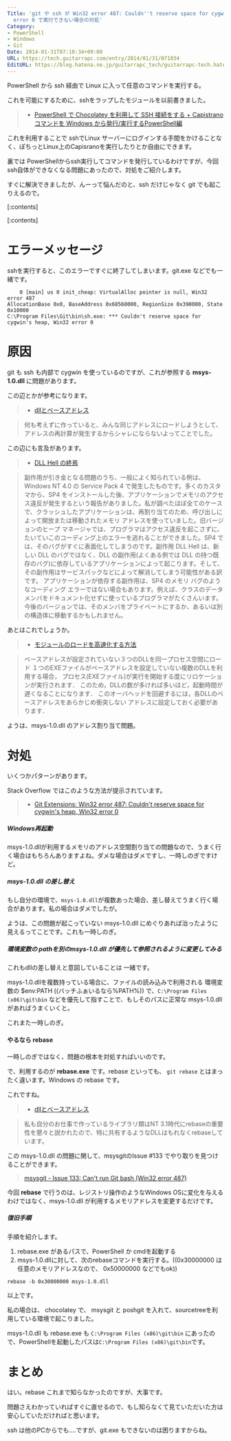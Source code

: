 ```yaml
---
Title: 'git や ssh が Win32 error 487: Couldn''t reserve space for cygwin''s heap, Win32
  error 0 で実行できない場合の対処'
Category:
- PowerShell
- Windows
- Git
Date: 2014-01-31T07:10:34+09:00
URL: https://tech.guitarrapc.com/entry/2014/01/31/071034
EditURL: https://blog.hatena.ne.jp/guitarrapc_tech/guitarrapc-tech.hatenablog.com/atom/entry/12921228815717581552
---
```


PowerShell から ssh 経由で Linux に入って任意のコマンドを実行する。

これを可能にするために、sshをラップしたモジュールを以前書きました。

> - [PowerShell で Chocolatey を利用して SSH 接続をする + Capistrano コマンドを Windows から発行/実行するPowerShell編](http://tech.guitarrapc.com/entry/2013/08/08/010839)

これを利用することで sshでLinux サーバーにログインする手間をかけることなく、ぽちっとLinux上のCapisranoを実行したりとか自由にできます。

裏では PowerShellからssh実行してコマンドを発行しているわけですが、今回ssh自体ができなくなる問題にあったので、対処をご紹介します。

すぐに解決できましたが、んーって悩んだのと、ssh だけじゃなく git でも起こりえるので。


[:contents]

[:contents]

# エラーメッセージ

sshを実行すると、このエラーですぐに終了してしまいます。git.exe などでも一緒です。

```
    0 [main] us 0 init_cheap: VirtualAlloc pointer is null, Win32 error 487
AllocationBase 0x0, BaseAddress 0x68560000, RegionSize 0x390000, State 0x10000
C:\Program Files\Git\bin\sh.exe: *** Couldn't reserve space for cygwin's heap, Win32 error 0
```

# 原因

git も ssh も内部で cygwin を使っているのですが、これが参照する **msys-1.0.dll** に問題があります。

この辺とかが参考になります。

> - [dllとベースアドレス](http://kkamegawa.hatenablog.jp/entry/20091222/p1)

> 何も考えずに作っていると、みんな同じアドレスにロードしようとして、アドレスの再計算が発生するからシャレにならないよってことでした。


この辺にも言及があります。

> - [DLL Hell の終焉](http://msdn.microsoft.com/ja-jp/library/ms811694.aspx)

> 副作用が引き金となる問題のうち、一般によく知られている例は、Windows NT 4.0 の Service Pack 4 で発生したものです。多くのカスタマから、SP4 をインストールした後、アプリケーションでメモリのアクセス違反が発生するという報告がありました。私が調べたほぼ全てのケースで、クラッシュしたアプリケーションは、再割り当てのため、呼び出しによって開放または移動されたメモリ アドレスを使っていました。旧バージョンのヒープ マネージャでは、プログラマはアクセス違反を起こさずに、たいていこのコーディング上のエラーを逃れることができました。SP4 では、そのバグがすぐに表面化してしまうのです。副作用 DLL Hell は、新しい DLL のバグではなく、DLL の副作用(よくある例では DLL の持つ既存のバグ)に依存しているアプリケーションによって起こります。そして、その副作用はサービスパックなどによって解消してしまう可能性がある訳です。 アプリケーションが依存する副作用は、SP4 のメモリ バグのようなコーディング エラーではない場合もあります。例えば、クラスのデータ メンバをドキュメント化せずに使っているプログラマがたくさんいます。今後のバージョンでは、そのメンバをプライベートにするか、あるいは別の構造体に移動するかもしれません。


あとはこれでしょうか。

> - [モジュールのロードを高速化する方法](http://www7a.biglobe.ne.jp/~tsuneoka/win32tech/9.html)

> ベースアドレスが設定されていない３つのDLLを同一プロセス空間にロード
> １つのEXEファイルがベースアドレスを設定していない複数のDLLを利用する場合， プロセス(EXEファイル)が実行を開始する度にリロケーションが実行されます．
このため，DLLの数が多ければ多いほど，起動時間が遅くなることになります．
このオーバヘッドを回避するには，各DLLのベースアドレスをあらかじめ衝突しない アドレスに設定しておく必要があります．


ようは、msys-1.0.dll のアドレス割り当て問題。

# 対処

いくつかパターンがあります。

Stack Overflow ではこのような方法が提示されています。

> - [Git Extensions: Win32 error 487: Couldn't reserve space for cygwin's heap, Win32 error 0](http://stackoverflow.com/questions/18502999/git-extensions-win32-error-487-couldnt-reserve-space-for-cygwins-heap-win32)

##### Windows再起動

msys-1.0.dllが利用するメモリのアドレス空間割り当ての問題なので、うまく行く場合はもちろんありますよね。ダメな場合はダメですし、一時しのぎですけど。

##### msys-1.0.dll の差し替え

もし自分の環境で、```msys-1.0.dll```が複数あった場合、差し替えてうまく行く場合があります。私の場合はダメでしたが。

ようは、この問題が起こっていない msys-1.0.dll にめぐりあれば治ったように見えるってことです。これも一時しのぎ。


##### 環境変数の pathを別のmsys-1.0.dll が優先して参照されるように変更してみる

これもdllの差し替えと意図していることは 一緒です。

msys-1.0.dllを複数持っている場合に、ファイルの読み込みで利用される 環境変数の $env:PATH ((バッチふぁいるなら%PATH%)) で、```C:\Program Files (x86)\git\bin``` などを優先して指すことで、もしそのパスに正常な msys-1.0.dll があればうまくいくと。

これまた一時しのぎ。

#### やるなら rebase

一時しのぎではなく、問題の根本を対処すればいいのです。

で、利用するのが **rebase.exe** です。rebase といっても、 ```git rebase``` とはまったく違います。Windows の rebase です。

これですね。

> - [dllとベースアドレス](http://kkamegawa.hatenablog.jp/entry/20091222/p1)

> 私も自分のお仕事で作っているライブラリ類はNT 3.1時代にrebaseの重要性を懇々と説かれたので、特に共有するようなDLLはもれなくrebaseしています。


この msys-1.0.dll の問題に関して、msysgitのIssue #133 でやり取りを見つけることができます。

> [msysgit - Issue 133: Can't run Git bash (Win32 error 487)](https://code.google.com/p/msysgit/issues/detail?id=133)


今回 **rebase** で行うのは、レジストリ操作のようなWindows OSに変化を与えるわけではなく、msys-1.0.dll が利用するメモリアドレスを変更するだけです。

##### 復旧手順

手順を紹介します。

1. rebase.exe があるパスで、PowerShell か cmdを起動する
2. msys-1.0.dllに対して、次のrebaseコマンドを実行する。((0x30000000 は任意のメモリアドレスなので、 0x50000000 などでもok))

```
rebase -b 0x30000000 msys-1.0.dll
```

以上です。

私の場合は、 chocolatey で、 msysgit と poshgit を入れて、sourcetreeを利用している環境で起こりました。

msys-1.0.dll も rebase.exe も ```C:\Program Files (x86)\git\bin``` にあったので、PowerShellを起動したパスは```C:\Program Files (x86)\git\bin```です。


# まとめ

はい。rebase これまで知らなかったのですが、大事です。

問題さえわかっていればすぐに直せるので、もし知らなくて見ていただいた方は安心していただければと思います。

ssh は他のPCからでも....ですが、git.exe もできないのは困りますからね。
